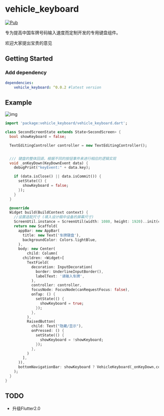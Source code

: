 # vehicle_keyboard
[![Pub](https://img.shields.io/pub/v/vehicle_keyboard?style=flat-square)](https://pub.flutter-io.cn/packages/vehicle_keyboard)

专为提高中国车牌号码输入速度而定制开发的专用键盘组件。

欢迎大家提出宝贵的意见

## Getting Started

### Add dependency

```yaml
dependencies:
    vehicle_keyboard: ^0.0.2 #latest version

```

## Example

![img](example/zMKfX8e5cW.gif)


```dart
import 'package:vehicle_keyboard/vehicle_keyboard.dart';

class SecondScreenState extends State<SecondScreen> {
  bool showKeyboard = false;

  TextEditingController controller = new TextEditingController();


  /// 键盘的整体回调，根据不同的按钮事件来进行相应的逻辑实现
  void _onKeyDown(KeyDownEvent data) {
    debugPrint("keyEvent:" + data.key);

    if (data.isClose() || data.isCommit()) {
      setState(() {
        showKeyboard = false;
      });
    }
  }

  @override
  Widget build(BuildContext context) {
    //设置适配尺寸 (填入设计稿中设备的屏幕尺寸)
    ScreenUtil.instance = ScreenUtil(width: 1080, height: 1920)..init(context);
    return new Scaffold(
      appBar: new AppBar(
        title: new Text('车牌键盘'),
        backgroundColor: Colors.lightBlue,
      ),
      body: new Center(
          child: Column(
        children: <Widget>[
          TextField(
            decoration: InputDecoration(
              border: UnderlineInputBorder(),
              labelText: '请输入车牌',
            ),
            controller: controller,
            focusNode: FocusNode(canRequestFocus: false),
            onTap: () {
              setState(() {
                showKeyboard = true;
              });
            },
          ),
          RaisedButton(
            child: Text("隐藏/显示"),
            onPressed: () {
              setState(() {
                showKeyboard = !showKeyboard;
              });
            },
          )
        ],
      )),
      bottomNavigationBar: showKeyboard ? VehicleKeyboard(_onKeyDown,controller) : null,
    );
  }
}
```
## TODO
* 升级Flutter2.0

